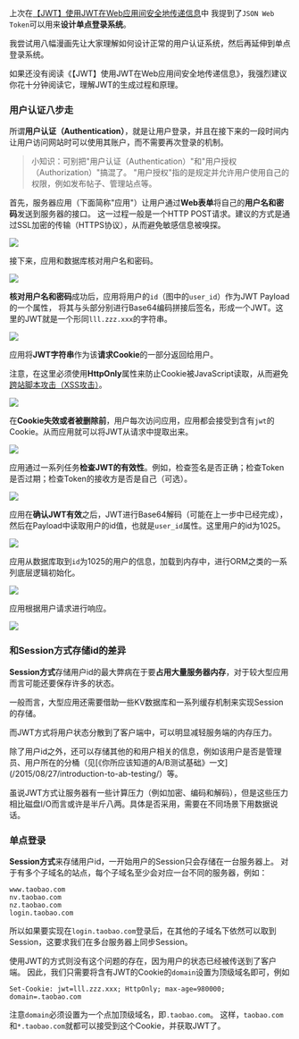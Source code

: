 上次在[【JWT】使用JWT在Web应用间安全地传递信息](https://github.com/ittalks/Note/tree/master/wiki/Auth/JWT/【JWT】使用JWT在Web应用间安全地传递信息.md)中
我提到了`JSON Web Token`可以用来**设计单点登录系统**。

我尝试用八幅漫画先让大家理解如何设计正常的用户认证系统，然后再延伸到单点登录系统。

如果还没有阅读《【JWT】使用JWT在Web应用间安全地传递信息》，我强烈建议你花十分钟阅读它，理解JWT的生成过程和原理。

### 用户认证八步走
所谓**用户认证（Authentication）**，就是让用户登录，并且在接下来的一段时间内让用户访问网站时可以使用其账户，而不需要再次登录的机制。

>小知识：可别把"用户认证（Authentication）"和"用户授权（Authorization）"搞混了。
"用户授权"指的是规定并允许用户使用自己的权限，例如发布帖子、管理站点等。

首先，服务器应用（下面简称"应用"）让用户通过**Web表单**将自己的**用户名和密码**发送到服务器的接口。
这一过程一般是一个HTTP POST请求。建议的方式是通过SSL加密的传输（HTTPS协议），从而避免敏感信息被嗅探。

![](../Auth/JWT/images/jwtauth1.png)

接下来，应用和数据库核对用户名和密码。

![](../Auth/JWT/images/jwtauth2.png)

**核对用户名和密码**成功后，应用将用户的`id`（图中的`user_id`）作为JWT Payload的一个属性，
将其与头部分别进行Base64编码拼接后签名，形成一个JWT。这里的JWT就是一个形同`lll.zzz.xxx`的字符串。

![](../Auth/JWT/images/jwtauth3.png)

应用将**JWT字符串**作为该**请求Cookie**的一部分返回给用户。

注意，在这里必须使用**HttpOnly**属性来防止Cookie被JavaScript读取，从而避免[跨站脚本攻击（XSS攻击）](http://www.cnblogs.com/bangerlee/archive/2013/04/06/3002142.html)。

![](../Auth/JWT/images/jwtauth4.png)

在**Cookie失效或者被删除前**，用户每次访问应用，应用都会接受到含有`jwt`的Cookie。从而应用就可以将JWT从请求中提取出来。

![](../Auth/JWT/images/jwtauth5.png)

应用通过一系列任务**检查JWT的有效性**。例如，检查签名是否正确；检查Token是否过期；检查Token的接收方是否是自己（可选）。

![](../Auth/JWT/images/jwtauth6.png)

应用在**确认JWT有效**之后，JWT进行Base64解码（可能在上一步中已经完成），然后在Payload中读取用户的id值，也就是`user_id`属性。这里用户的id为1025。


![](../Auth/JWT/images/jwtauth7.png)

应用从数据库取到`id`为1025的用户的信息，加载到内存中，进行ORM之类的一系列底层逻辑初始化。

![](../Auth/JWT/images/jwtauth8.png)

应用根据用户请求进行响应。

![](../Auth/JWT/images/jwtauth9.png)

### 和Session方式存储id的差异
**Session方式**存储用户id的最大弊病在于要**占用大量服务器内存**，对于较大型应用而言可能还要保存许多的状态。

一般而言，大型应用还需要借助一些KV数据库和一系列缓存机制来实现Session的存储。

而JWT方式将用户状态分散到了客户端中，可以明显减轻服务端的内存压力。

除了用户id之外，还可以存储其他的和用户相关的信息，例如该用户是否是管理员、用户所在的分桶（见[《你所应该知道的A/B测试基础》一文](/2015/08/27/introduction-to-ab-testing/）等。

虽说JWT方式让服务器有一些计算压力（例如加密、编码和解码），但是这些压力相比磁盘I/O而言或许是半斤八两。具体是否采用，需要在不同场景下用数据说话。

### 单点登录
**Session方式**来存储用户id，一开始用户的Session只会存储在一台服务器上。
对于有多个子域名的站点，每个子域名至少会对应一台不同的服务器，例如：

    www.taobao.com
    nv.taobao.com
    nz.taobao.com
    login.taobao.com

所以如果要实现在`login.taobao.com`登录后，在其他的子域名下依然可以取到Session，这要求我们在多台服务器上同步Session。

使用JWT的方式则没有这个问题的存在，因为用户的状态已经被传送到了客户端。
因此，我们只需要将含有JWT的Cookie的`domain`设置为顶级域名即可，例如

```
Set-Cookie: jwt=lll.zzz.xxx; HttpOnly; max-age=980000; domain=.taobao.com
```

注意`domain`必须设置为一个点加顶级域名，即`.taobao.com`。
这样，`taobao.com`和`*.taobao.com`就都可以接受到这个Cookie，并获取JWT了。

